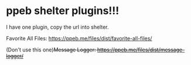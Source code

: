 # ppeb shelter plugins!!!

I have one plugin, copy the url into shelter.

Favorite All Files: https://ppeb.me/files/dist/favorite-all-files/

(Don't use this one)~~Message Logger: https://ppeb.me/files/dist/message-logger/~~
